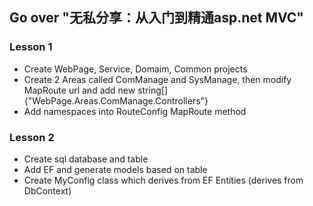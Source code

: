 ## Go over "无私分享：从入门到精通asp.net MVC"

### Lesson 1

- Create WebPage, Service, Domaim, Common projects
- Create 2 Areas called ComManage and SysManage, then modify MapRoute url and add new string[]{"WebPage.Areas.ComManage.Controllers"}
- Add namespaces into RouteConfig MapRoute method

### Lesson 2

- Create sql database and table
- Add EF and generate models based on table
- Create MyConfig class which derives from EF Entities (derives from DbContext)
